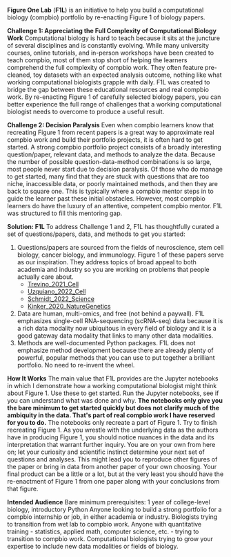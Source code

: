 **Figure One Lab** (**F1L**) is an initiative to help you build a computational biology (compbio) portfolio by re-enacting Figure 1 of biology papers.

**Challenge 1: Appreciating the Full Complexity of Computational Biology Work**
Computational biology is hard to teach because it sits at the juncture of several disciplines and is constantly evolving. While many university courses, online tutorials, and in-person workshops have been created to teach compbio, most of them stop short of helping the learners comprehend the full complexity of compbio work. They often feature pre-cleaned, toy datasets with an expected analysis outcome, nothing like what working computational biologists grapple with daily. F1L was created to bridge the gap between these educational resources and real compbio work. By re-enacting Figure 1 of carefully selected biology papers, you can better experience the full range of challenges that a working computational biologist needs to overcome to produce a useful result.

**Challenge 2: Decision Paralysis**
Even when compbio learners know that recreating Figure 1 from recent papers is a great way to approximate real compbio work and build their portfolio projects, it is often hard to get started. A strong compbio portfolio project consists of a broadly interesting question/paper, relevant data, and methods to analyze the data. Because the number of possible question-data-method combinations is so large, most people never start due to decision paralysis. Of those who do manage to get started, many find that they are stuck with questions that are too niche, inaccessible data, or poorly maintained methods, and then they are back to square one. This is typically where a compbio mentor steps in to guide the learner past these initial obstacles. However, most compbio learners do have the luxury of an attentive, competent compbio mentor. F1L was structured to fill this mentoring gap.

**Solution: F1L**
To address Challenge 1 and 2, F1L has thoughtfully curated a set of questions/papers, data, and methods to get you started:
1. Questions/papers are sourced from the fields of neuroscience, stem cell biology, cancer biology, and immunology. Figure 1 of these papers serve as our inspiration. They address topics of broad appeal to both academia and industry so you are working on problems that people actually care about.
   - [Trevino_2021_Cell](https://www.sciencedirect.com/science/article/pii/S0092867421009429)
   - [Uzquiano_2022_Cell](https://www.sciencedirect.com/science/article/pii/S0092867422011680)
   - [Schmidt_2022_Science](https://www.science.org/doi/10.1126/science.abj4008)
   - [Kinker_2020_NatureGenetics](https://www.ncbi.nlm.nih.gov/pmc/articles/PMC8135089/)
2. Data are human, multi-omics, and free (not behind a paywall). F1L emphasizes single-cell RNA-sequencing (scRNA-seq) data because it is a rich data modality now ubiquitous in every field of biology and it is a good gateway data modality that links to many other data modalities.
3. Methods are well-documented Python packages. F1L does not emphasize method development because there are already plenty of powerful, popular methods that you can use to put together a brilliant portfolio. No need to re-invent the wheel.

**How It Works**
The main value that F1L provides are the Jupyter notebooks in which I demonstrate how a working computational biologist might think about Figure 1. Use these to get started. Run the Jupyter notebooks, see if you can understand what was done and why. **The notebooks only give you the bare minimum to get started quickly but does not clarify much of the ambiquity in the data. That's part of real compbio work I have reserved for you to do.** The notebooks only recreate a part of Figure 1. Try to finish recreating Figure 1. As you wrestle with the underlying data as the authors have in producing Figure 1, you should notice nuances in the data and its interpretation that warrant further inquiry. You are on your own from here on; let your curiosity and scientific instinct determine your next set of questions and analyses. This might lead you to reproduce other figures of the paper or bring in data from another paper of your own choosing. Your final product can be a little or a lot, but at the very least you should have the re-enactment of Figure 1 from one paper along with your conclusions from that figure.

**Intended Audience**
Bare minimum prerequisites: 1 year of college-level biology, introductory Python
Anyone looking to build a strong portfolio for a compbio internship or job, in either academia or industry.
Biologists trying to transition from wet lab to compbio work.
Anyone with quantitative training - statistics, applied math, computer science, etc. - trying to transition to compbio work.
Computational biologists trying to grow your expertise to include new data modalities or fields of biology.
